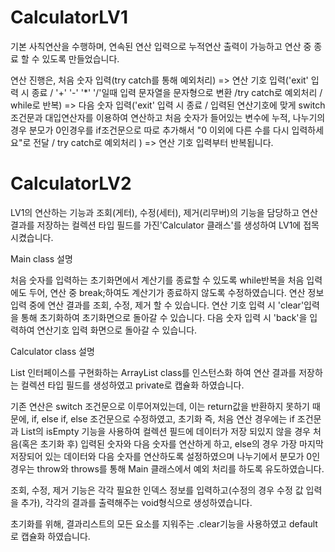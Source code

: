 # CalculatorLV1
기본 사칙연산을 수행하며, 연속된 연산 입력으로 누적연산 출력이 가능하고 연산 중 종료 할 수 있도록 만들었습니다.

연산 진행은,
처음 숫자 입력(try catch를 통해 예외처리) =>
연산 기호 입력('exit' 입력 시 종료 / '+' '-' '*' '/'일때 입력 문자열을 문자형으로 변환 /try catch로 예외처리 / while로 반복) =>
다음 숫자 입력('exit' 입력 시 종료 / 입력된 연산기호에 맞게 switch 조건문과 대입연산자를 이용하여 연산하고 처음 숫자가 들어있는 변수에 누적, 나누기의 경우 분모가 0인경우를 if조건문으로 따로 추가해서 "0 이외에 다른 수를 다시 입력하세요"로 전달 / try catch로 예외처리 ) =>
연산 기호 입력부터 반복됩니다.

# CalculatorLV2
LV1의 연산하는 기능과 조회(게터), 수정(세터), 제거(리무버)의 기능을 담당하고 연산 결과를 저장하는 컬렉션 타입 필드를 가진'Calculator 클래스'를 생성하여 LV1에 접목시켰습니다.

Main class 설명

처음 숫자를 입력하는 초기화면에서 계산기를 종료할 수 있도록 while반복을 처음 입력에도 두어,
연산 중 break;하여도 계산기가 종료하지 않도록 수정하였습니다.
연산 정보 입력 중에 연산 결과를 조회, 수정, 제거 할 수 있습니다.
연산 기호 입력 시 'clear'입력을 통해 초기화하여 초기화면으로 돌아갈 수 있습니다.
다음 숫자 입력 시 'back'을 입력하여 연산기호 입력 화면으로 돌아갈 수 있습니다.

Calculator class 설명

List 인터페이스를 구현화하는 ArrayList class를 인스턴스화 하여 연산 결과를 저장하는
컬렉션 타입 필드를 생성하였고 private로 캡슐화 하였습니다.

기존 연산은 switch 조건문으로 이루어져있는데, 이는 return값을 반환하지 못하기 때문에, if, else if, else 조건문으로 수정하였고,
초기화 즉, 처음 연산 경우에는 if 조건문과 List의 isEmpty 기능을 사용하여 컬렉션 필드에 데이터가 저장 되있지 않을 경우 처음(혹은 초기화 후) 입력된 숫자와 다음 숫자를 연산하게 하고,
else의 경우 가장 마지막 저장되어 있는 데이터와 다음 숫자를 연산하도록 설정하였으며
나누기에서 분모가 0인 경우는 throw와 throws를 통해 Main 클래스에서 예외 처리를 하도록 유도하였습니다.

조회, 수정, 제거 기능은 각각 필요한 인덱스 정보를 입력하고(수정의 경우 수정 값 입력을 추가), 각각의 결과를 출력해주는 void형식으로 생성하였습니다.

초기화를 위해, 결과리스트의 모든 요소를 지워주는 .clear기능을 사용하였고 default로 캡슐화 하였습니다.
